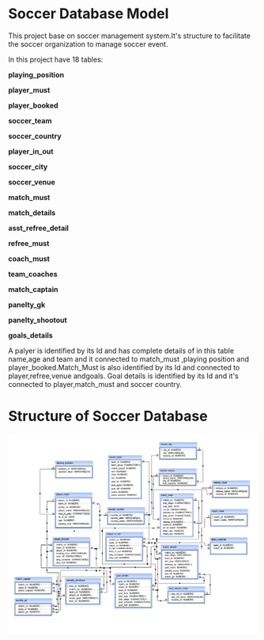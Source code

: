 # Soccer Database Model

This project base on soccer management system.It's structure to facilitate the soccer organization to manage soccer event. 

In this project have 18 tables:

**playing_position** 

**player_must**

**player_booked**

**soccer_team**

**soccer_country**

**player_in_out**

**soccer_city**

**soccer_venue**

**match_must**

**match_details**

**asst_refree_detail**

**refree_must**

**coach_must**

**team_coaches**

**match_captain**

**panelty_gk**

**panelty_shootout**

**goals_details**

A palyer is identified by its Id and has complete details of in this table name,age and team and it connected to match_must ,playing position
and player_booked.Match_Must is also identified by its Id and connected to player,refree,venue andgoals. Goal details is identified by its Id and it's connected to player,match_must and soccer country.

# Structure of Soccer Database

![](soccer-database.png)
